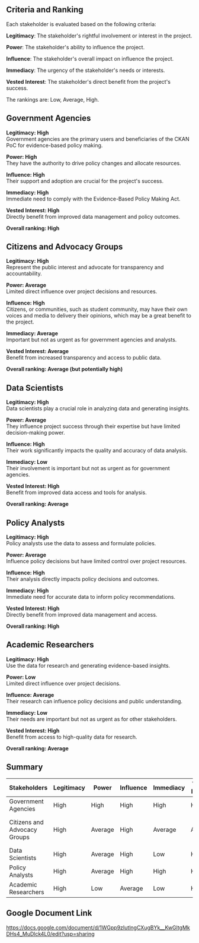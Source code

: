 ## Criteria and Ranking
Each stakeholder is evaluated based on the following criteria:

**Legitimacy**: The stakeholder's rightful involvement or interest in the project.

**Power**: The stakeholder's ability to influence the project.

**Influence**: The stakeholder's overall impact on influence the project.

**Immediacy**: The urgency of the stakeholder's needs or interests.

**Vested Interest**: The stakeholder's direct benefit from the project's success.

The rankings are: Low, Average, High.
## Government Agencies
**Legitimacy: High**  
Government agencies are the primary users and beneficiaries of the CKAN PoC for evidence-based policy making.

**Power: High**  
They have the authority to drive policy changes and allocate resources.

**Influence: High**  
Their support and adoption are crucial for the project's success.

**Immediacy: High**  
Immediate need to comply with the Evidence-Based Policy Making Act.

**Vested Interest: High**  
Directly benefit from improved data management and policy outcomes.

**Overall ranking: High**
## Citizens and Advocacy Groups
**Legitimacy: High**  
Represent the public interest and advocate for transparency and accountability.

**Power: Average**  
Limited direct influence over project decisions and resources.

**Influence: High**  
Citizens, or communities, such as student community, may have their own voices and media to delivery their opinions, which may be a great benefit to the project. 

**Immediacy: Average**  
Important but not as urgent as for government agencies and analysts.

**Vested Interest: Average**  
Benefit from increased transparency and access to public data.

**Overall ranking: Average (but potentially high)**
## Data Scientists
**Legitimacy: High**  
Data scientists play a crucial role in analyzing data and generating insights.

**Power: Average**  
They influence project success through their expertise but have limited decision-making power.

**Influence: High**  
Their work significantly impacts the quality and accuracy of data analysis.

**Immediacy: Low**  
Their involvement is important but not as urgent as for government agencies.

**Vested Interest: High**  
Benefit from improved data access and tools for analysis.

**Overall ranking: Average**
## Policy Analysts
**Legitimacy: High**  
Policy analysts use the data to assess and formulate policies.

**Power: Average**  
Influence policy decisions but have limited control over project resources.

**Influence: High**  
Their analysis directly impacts policy decisions and outcomes.

**Immediacy: High**  
Immediate need for accurate data to inform policy recommendations.

**Vested Interest: High**  
Directly benefit from improved data management and access.

**Overall ranking: High**
## Academic Researchers
**Legitimacy: High**  
Use the data for research and generating evidence-based insights.

**Power: Low**  
Limited direct influence over project decisions.

**Influence: Average**  
Their research can influence policy decisions and public understanding.

**Immediacy: Low**  
Their needs are important but not as urgent as for other stakeholders.

**Vested Interest: High**  
Benefit from access to high-quality data for research.

**Overall ranking: Average**
## Summary
|Stakeholders|Legitimacy|Power|Influence|Immediacy|Vested Interest|Overall ranking|
|---|---|---|---|---|---|---|
|Government Agencies|High|High|High|High|High|High|
|Citizens and Advocacy Groups|High|Average|High|Average|Average|Average (but potentially high)|
|Data Scientists|High|Average|High|Low|High|Average|
|Policy Analysts|High|Average|High|High|High|High|High|
|Academic Researchers|High|Low|Average|Low|High|Average|
## Google Document Link
https://docs.google.com/document/d/1WGpp9zIutlngCXugBYk__KwGltgMkDHs4_MuDlck4L0/edit?usp=sharing
